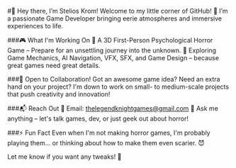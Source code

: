 #👾 Hey there, I’m Stelios Krom!
Welcome to my little corner of GitHub! 🚀 I’m a passionate Game Developer bringing eerie atmospheres and immersive experiences to life.

###🎮 What I'm Working On
🔹 A 3D First-Person Psychological Horror Game – Prepare for an unsettling journey into the unknown.
🔹 Exploring Game Mechanics, AI Navigation, VFX, SFX, and Game Design – because great games need great details.

###🤝 Open to Collaboration!
Got an awesome game idea? Need an extra hand on your project? I'm down to work on small- to medium-scale projects that push creativity and innovation!

###📬 Reach Out
💌 Email: thelegendknightgames@gmail.com
💬 Ask me anything – let's talk games, dev, or just geek out about horror!

###⚡ Fun Fact
Even when I'm not making horror games, I'm probably playing them... or thinking about how to make them even scarier. 😈

Let me know if you want any tweaks! 🚀

